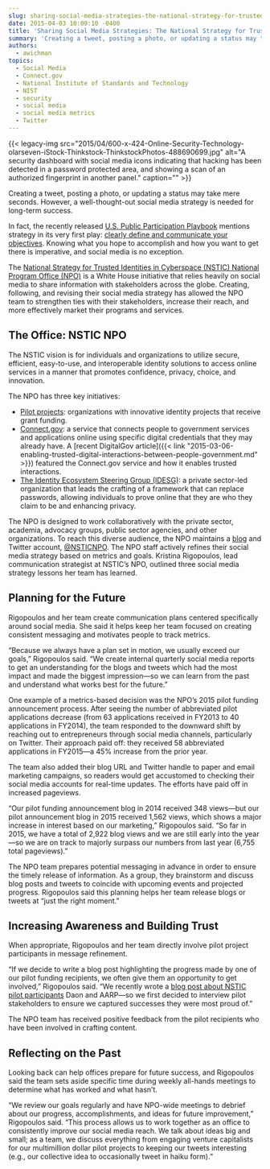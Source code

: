 ```yaml
---
slug: sharing-social-media-strategies-the-national-strategy-for-trusted-identities-in-cyberspace-program-office
date: 2015-04-03 10:00:10 -0400
title: 'Sharing Social Media Strategies: The National Strategy for Trusted Identities in Cyberspace Program Office'
summary: 'Creating a tweet, posting a photo, or updating a status may take mere seconds. However, a well-thought-out social media strategy is needed for long-term success. In fact, the recently released U.S. Public Participation Playbook mentions strategy in its very first play: clearly define and communicate your objectives. Knowing what you hope to accomplish and how'
authors:
  - awichman
topics:
  - Social Media
  - Connect.gov
  - National Institute of Standards and Technology
  - NIST
  - security
  - social media
  - social media metrics
  - Twitter
---
```


{{< legacy-img src="2015/04/600-x-424-Online-Security-Technology-olarseven-iStock-Thinkstock-ThinkstockPhotos-488690699.jpg" alt="A security dashboard with social media icons indicating that hacking has been detected in a password protected area, and showing a scan of an authorized fingerprint in another panel." caption="" >}} 

Creating a tweet, posting a photo, or updating a status may take mere seconds. However, a well-thought-out social media strategy is needed for long-term success.

In fact, the recently released [U.S. Public Participation Playbook](https://participation.usa.gov/) mentions strategy in its very first play: [clearly define and communicate your objectives](https://participation.usa.gov/#play1). Knowing what you hope to accomplish and how you want to get there is imperative, and social media is no exception.

The [National Strategy for Trusted Identities in Cyberspace (NSTIC) National Program Office (NPO)](http://www.nist.gov/nstic/) is a White House initiative that relies heavily on social media to share information with stakeholders across the globe. Creating, following, and revising their social media strategy has allowed the NPO team to strengthen ties with their stakeholders, increase their reach, and more effectively market their programs and services.

## The Office: NSTIC NPO

The NSTIC vision is for individuals and organizations to utilize secure, efficient, easy-to-use, and interoperable identity solutions to access online services in a manner that promotes confidence, privacy, choice, and innovation.

The NPO has three key initiatives:

  * [Pilot projects](http://www.nist.gov/nstic/pilots.html): organizations with innovative identity projects that receive grant funding.
  * [Connect.gov](https://www.connect.gov/): a service that connects people to government services and applications online using specific digital credentials that they may already have. A [recent DigitalGov article]({{< link "2015-03-06-enabling-trusted-digital-interactions-between-people-government.md" >}}) featured the Connect.gov service and how it enables trusted interactions.
  * [The Identity Ecosystem Steering Group (IDESG)](http://www.nist.gov/nstic/about-idesg.html): a private sector-led organization that leads the crafting of a framework that can replace passwords, allowing individuals to prove online that they are who they claim to be and enhancing privacy.

The NPO is designed to work collaboratively with the private sector, academia, advocacy groups, public sector agencies, and other organizations. To reach this diverse audience, the NPO maintains a [blog](http://nstic.blogs.govdelivery.com/) and Twitter account, [@NSTICNPO](https://twitter.com/NSTICNPO). The NPO staff actively refines their social media strategy based on metrics and goals. Kristina Rigopoulos, lead communication strategist at NSTIC’s NPO, outlined three social media strategy lessons her team has learned.

## Planning for the Future

Rigopoulos and her team create communication plans centered specifically around social media. She said it helps keep her team focused on creating consistent messaging and motivates people to track metrics.

“Because we always have a plan set in motion, we usually exceed our goals,” Rigopoulos said. “We create internal quarterly social media reports to get an understanding for the blogs and tweets which had the most impact and made the biggest impression—so we can learn from the past and understand what works best for the future.”

One example of a metrics-based decision was the NPO’s 2015 pilot funding announcement process. After seeing the number of abbreviated pilot applications decrease (from 63 applications received in FY2013 to 40 applications in FY2014), the team responded to the downward shift by reaching out to entrepreneurs through social media channels, particularly on Twitter. Their approach paid off: they received 58 abbreviated applications in FY2015—a 45% increase from the prior year.

The team also added their blog URL and Twitter handle to paper and email marketing campaigns, so readers would get accustomed to checking their social media accounts for real-time updates. The efforts have paid off in increased pageviews.

“Our pilot funding announcement blog in 2014 received 348 views—but our pilot announcement blog in 2015 received 1,562 views, which shows a major increase in interest based on our marketing,” Rigopoulos said. “So far in 2015, we have a total of 2,922 blog views and we are still early into the year—so we are on track to majorly surpass our numbers from last year (6,755 total pageviews).”

The NPO team prepares potential messaging in advance in order to ensure the timely release of information. As a group, they brainstorm and discuss blog posts and tweets to coincide with upcoming events and projected progress. Rigopoulos said this planning helps her team release blogs or tweets at “just the right moment.”

## Increasing Awareness and Building Trust

When appropriate, Rigopoulos and her team directly involve pilot project participants in message refinement.

“If we decide to write a blog post highlighting the progress made by one of our pilot funding recipients, we often give them an opportunity to get involved,” Rigopoulos said. “We recently wrote a [blog post about NSTIC pilot participants](http://nstic.blogs.govdelivery.com/2014/11/28/everybody-needs-identity/) Daon and AARP—so we first decided to interview pilot stakeholders to ensure we captured successes they were most proud of.”

The NPO team has received positive feedback from the pilot recipients who have been involved in crafting content.

## Reflecting on the Past

Looking back can help offices prepare for future success, and Rigopoulos said the team sets aside specific time during weekly all-hands meetings to determine what has worked and what hasn’t.

“We review our goals regularly and have NPO-wide meetings to debrief about our progress, accomplishments, and ideas for future improvement,” Rigopoulos said. “This process allows us to work together as an office to consistently improve our social media reach. We talk about ideas big and small; as a team, we discuss everything from engaging venture capitalists for our multimillion dollar pilot projects to keeping our tweets interesting (e.g., our collective idea to occasionally tweet in haiku form).”